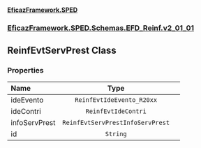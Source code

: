 #### [EficazFramework.SPED](EficazFrameworkSPED.md 'EficazFramework SPED')
### [EficazFramework.SPED.Schemas.EFD_Reinf.v2_01_01](EficazFramework.SPED.Schemas.EFD_Reinf.v2_01_01.md 'EficazFramework.SPED.Schemas.EFD_Reinf.v2_01_01')

## ReinfEvtServPrest Class
### Properties

| Name | Type | |
| :--- | :---: | :--- |
| ideEvento | `ReinfEvtIdeEvento_R20xx` |  |
| ideContri | `ReinfEvtIdeContri` |  |
| infoServPrest | `ReinfEvtServPrestInfoServPrest` |  |
| id | `String` |  |
